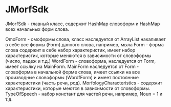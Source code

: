 # JMorfSdk
JMorfSdk - главный класс, содержит HashMap словоформ и HashMap всех начальных форм слова.

OmoForm - омоформы слова, класс наследуется от ArrayList накаливает в себе все формы (Form) данного слова, например, мыла
Form - форма слова содержит в себе набор характеристик, имеет набор характеристик, которые меняются в зависимости от словоформы (число, падеж и т.д.)
WordForm - словоформа, наследуется от Form, имеет ссылку на MainForm.
MainForm наследуется от Form - словоформа в начальной форме слова, имеет ссылки на все производные словоформы (WordfForm) и имеет постоянные характеристики (часть речи, род).
MorfologyCharacteristics - содержит характеристики, которые меются в зависимости от словоформы.
TypeOfSpeech - набор констант для частей речи, например, Noun = 1 и т.д.
